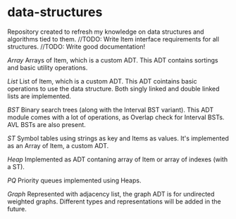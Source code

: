 # data-structures
Repository created to refresh my knowledge on data structures and algorithms tied to them.
//TODO: Write Item interface requirements for all structures.
//TODO: Write good documentation!

*Array*
Arrays of Item, which is a custom ADT.
This ADT contains sortings and basic utility operations.


*List*
List of Item, which is a custom ADT.
This ADT cointains basic operations to use the data structure.
Both singly linked and double linked lists are implemented.

*BST*
Binary search trees (along with the Interval BST variant).
This ADT module comes with a lot of operations, as Overlap check for
Interval BSTs.
AVL BSTs are also present.

*ST*
Symbol tables using strings as key and Items as values.
It's implemented as an Array of Item, a custom ADT.

*Heap*
Implemented as ADT contaning array of Item or array of indexes (with a ST).

*PQ*
Priority queues implemented using Heaps.

*Graph*
Represented with adjacency list, the graph ADT is for undirected weighted graphs.
Different types and representations will be added in the future.